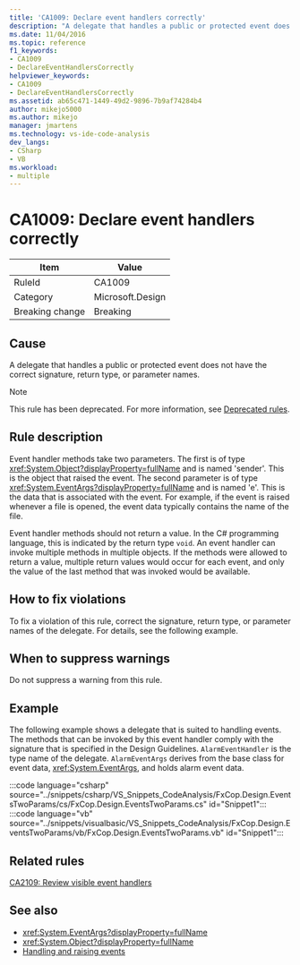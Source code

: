 ```yaml
---
title: 'CA1009: Declare event handlers correctly'
description: "A delegate that handles a public or protected event does not have the correct signature, return type, or parameter names."
ms.date: 11/04/2016
ms.topic: reference
f1_keywords:
- CA1009
- DeclareEventHandlersCorrectly
helpviewer_keywords:
- CA1009
- DeclareEventHandlersCorrectly
ms.assetid: ab65c471-1449-49d2-9896-7b9af74284b4
author: mikejo5000
ms.author: mikejo
manager: jmartens
ms.technology: vs-ide-code-analysis
dev_langs:
- CSharp
- VB
ms.workload:
- multiple
---
```

# CA1009: Declare event handlers correctly

|Item|Value|
|-|-|
|RuleId|CA1009|
|Category|Microsoft.Design|
|Breaking change|Breaking|

## Cause
A delegate that handles a public or protected event does not have the correct signature, return type, or parameter names.

> [!NOTE]
> This rule has been deprecated. For more information, see [Deprecated rules](fxcop-unported-deprecated-rules.md).

## Rule description
Event handler methods take two parameters. The first is of type <xref:System.Object?displayProperty=fullName> and is named 'sender'. This is the object that raised the event. The second parameter is of type <xref:System.EventArgs?displayProperty=fullName> and is named 'e'. This is the data that is associated with the event. For example, if the event is raised whenever a file is opened, the event data typically contains the name of the file.

Event handler methods should not return a value. In the C# programming language, this is indicated by the return type `void`. An event handler can invoke multiple methods in multiple objects. If the methods were allowed to return a value, multiple return values would occur for each event, and only the value of the last method that was invoked would be available.

## How to fix violations
To fix a violation of this rule, correct the signature, return type, or parameter names of the delegate. For details, see the following example.

## When to suppress warnings
Do not suppress a warning from this rule.

## Example
The following example shows a delegate that is suited to handling events. The methods that can be invoked by this event handler comply with the signature that is specified in the Design Guidelines. `AlarmEventHandler` is the type name of the delegate. `AlarmEventArgs` derives from the base class for event data, <xref:System.EventArgs>, and holds alarm event data.

:::code language="csharp" source="../snippets/csharp/VS_Snippets_CodeAnalysis/FxCop.Design.EventsTwoParams/cs/FxCop.Design.EventsTwoParams.cs" id="Snippet1":::
:::code language="vb" source="../snippets/visualbasic/VS_Snippets_CodeAnalysis/FxCop.Design.EventsTwoParams/vb/FxCop.Design.EventsTwoParams.vb" id="Snippet1":::

## Related rules
[CA2109: Review visible event handlers](/dotnet/fundamentals/code-analysis/quality-rules/ca2109)

## See also

- <xref:System.EventArgs?displayProperty=fullName>
- <xref:System.Object?displayProperty=fullName>
- [Handling and raising events](/dotnet/standard/events/index)
